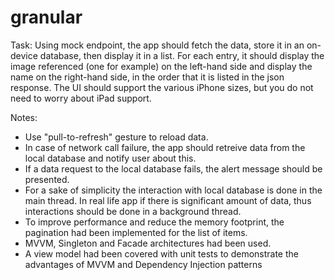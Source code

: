 # granular

Task: Using mock endpoint, the app should fetch the data, store it in an on-device database, then display it in a list. For each entry, it should display the image referenced (one for example) on the left-hand side and display the name on the right-hand side, in the order that it is listed in the json response. The UI should support the various iPhone sizes, but you do not need to worry about iPad support.

Notes: 
* Use "pull-to-refresh" gesture to reload data.
* In case of network call failure, the app should retreive data from the local database and notify user about this.
* If a data request to the local database fails, the alert message should be presented.
* For a sake of simplicity the interaction with local database is done in the main thread. In real life app if there is significant amount of data, thus interactions should be done in a background thread.
* To improve performance and reduce the memory footprint, the pagination had been implemented for the list of items.
* MVVM, Singleton and Facade architectures had been used.
* A view model had been covered with unit tests to demonstrate the advantages of MVVM and Dependency Injection patterns

